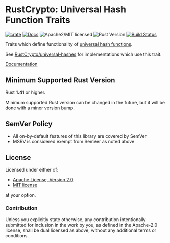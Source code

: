 # RustCrypto: Universal Hash Function Traits

[![crate][crate-image]][crate-link]
[![Docs][docs-image]][docs-link]
![Apache2/MIT licensed][license-image]
![Rust Version][rustc-image]
[![Build Status][build-image]][build-link]

Traits which define functionality of [universal hash functions].

See [RustCrypto/universal-hashes] for implementations which use this trait.

[Documentation][docs-link]

## Minimum Supported Rust Version

Rust **1.41** or higher.

Minimum supported Rust version can be changed in the future, but it will be
done with a minor version bump.

## SemVer Policy

- All on-by-default features of this library are covered by SemVer
- MSRV is considered exempt from SemVer as noted above

## License

Licensed under either of:

* [Apache License, Version 2.0](http://www.apache.org/licenses/LICENSE-2.0)
* [MIT license](http://opensource.org/licenses/MIT)

at your option.

### Contribution

Unless you explicitly state otherwise, any contribution intentionally submitted
for inclusion in the work by you, as defined in the Apache-2.0 license, shall be
dual licensed as above, without any additional terms or conditions.

[//]: # (badges)

[crate-image]: https://img.shields.io/crates/v/universal-hash.svg
[crate-link]: https://crates.io/crates/universal-hash
[docs-image]: https://docs.rs/universal-hash/badge.svg
[docs-link]: https://docs.rs/universal-hash/
[license-image]: https://img.shields.io/badge/license-Apache2.0/MIT-blue.svg
[rustc-image]: https://img.shields.io/badge/rustc-1.41+-blue.svg
[build-image]: https://github.com/RustCrypto/traits/workflows/universal-hash/badge.svg?branch=master&event=push
[build-link]: https://github.com/RustCrypto/traits/actions?query=workflow%3Auniversal-hash

[//]: # (general links)

[universal hash functions]: https://en.wikipedia.org/wiki/Universal_hashing
[RustCrypto/universal-hashes]: https://github.com/RustCrypto/universal-hashes
